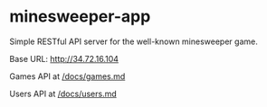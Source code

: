# minesweeper-app
Simple RESTful API server for the well-known minesweeper game.

Base URL: http://34.72.16.104

Games API at [/docs/games.md](https://github.com/carlosrmd/minesweeper-app/blob/master/docs/games.md)

Users API at [/docs/users.md](https://github.com/carlosrmd/minesweeper-app/blob/master/docs/users.md)
